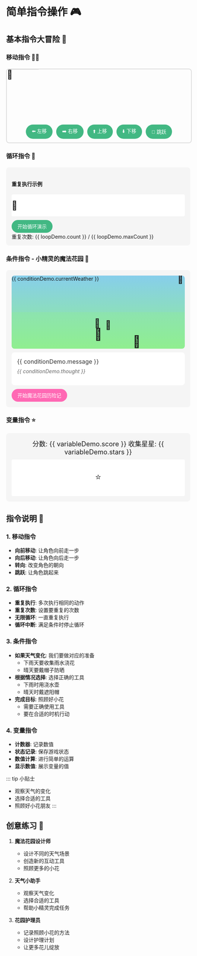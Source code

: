 # 简单指令操作 🎮

<script setup>
import { ref, onMounted } from 'vue'

// 角色状态
const character = ref({
  x: 50,
  y: 50,
  direction: 'right',
  isMoving: false,
  isJumping: false,
  isSaying: false,
  message: ''
})

// 指令演示状态
const demoState = ref({
  currentCommand: '',
  isPlaying: false,
  speed: 1
})

// 循环演示状态
const loopDemo = ref({
  count: 0,
  isPlaying: false,
  maxCount: 3
})

// 条件演示状态
const conditionDemo = ref({
  hasWateringCan: false,
  hasSunHat: false,
  isRaining: false,
  isSunny: false,
  isFlowerBlooming: false,
  currentWeather: '⛅',
  message: '',
  thought: '',
  isPlaying: false
})

// 变量演示状态
const variableDemo = ref({
  score: 0,
  stars: 0,
  isCollecting: false
})

// 基本移动指令
function moveCharacter(direction) {
  character.value.isMoving = true
  character.value.direction = direction
  
  switch(direction) {
    case 'right':
      character.value.x += 30
      break
    case 'left':
      character.value.x -= 30
      break
    case 'up':
      character.value.y -= 30
      break
    case 'down':
      character.value.y += 30
      break
  }
  
  setTimeout(() => {
    character.value.isMoving = false
  }, 500)
}

// 跳跃动作
function jump() {
  if (!character.value.isJumping) {
    character.value.isJumping = true
    character.value.y -= 20
    
    setTimeout(() => {
      character.value.y += 20
      character.value.isJumping = false
    }, 500)
  }
}

// 说话动作
function say(message) {
  character.value.isSaying = true
  character.value.message = message
  
  setTimeout(() => {
    character.value.isSaying = false
    character.value.message = ''
  }, 2000)
}

// 循环演示
function demonstrateLoop() {
  loopDemo.value.isPlaying = true
  loopDemo.value.count = 0
  
  function step() {
    if (loopDemo.value.count < loopDemo.value.maxCount) {
      moveCharacter('right')
      loopDemo.value.count++
      setTimeout(step, 1000)
    } else {
      loopDemo.value.isPlaying = false
    }
  }
  
  step()
}

// 花园故事演示
function startGardenStory() {
  conditionDemo.value.isPlaying = true
  conditionDemo.value.message = '欢迎来到魔法花园！让我们一起照顾小花吧！'
  
  // 下雨天
  setTimeout(() => {
    conditionDemo.value.currentWeather = '🌧️'
    conditionDemo.value.isRaining = true
    conditionDemo.value.isSunny = false
    conditionDemo.value.message = '哎呀！下雨了！'
    conditionDemo.value.thought = '如果下雨了，就需要收集雨水给花儿浇水...'
  }, 2000)
  
  // 提示拿工具
  setTimeout(() => {
    if (!conditionDemo.value.hasWateringCan) {
      conditionDemo.value.message = '快点击拿起浇水壶，收集雨水吧！'
    }
  }, 3000)
  
  // 晴天
  setTimeout(() => {
    conditionDemo.value.currentWeather = '☀️'
    conditionDemo.value.isRaining = false
    conditionDemo.value.isSunny = true
    conditionDemo.value.message = '太阳出来了！'
    conditionDemo.value.thought = '如果是晴天，就要戴上帽子保护自己...'
  }, 6000)
  
  // 提示戴帽子
  setTimeout(() => {
    if (!conditionDemo.value.hasSunHat) {
      conditionDemo.value.message = '阳光好强，点击拿起帽子吧！'
    }
  }, 7000)
  
  // 花儿绽放
  setTimeout(() => {
    if (conditionDemo.value.hasWateringCan && conditionDemo.value.hasSunHat) {
      conditionDemo.value.isFlowerBlooming = true
      conditionDemo.value.message = '太棒了！你成功照顾好了小花，它开花啦！🌸'
    } else {
      conditionDemo.value.message = '要让花儿开花，我们需要在对的时候做对的事情哦！'
    }
  }, 9000)
}

// 拿起工具
function pickTool(tool) {
  if (tool === 'wateringCan') {
    conditionDemo.value.hasWateringCan = true
    conditionDemo.value.message = '有了浇水壶，就可以给花儿浇水啦！'
  } else if (tool === 'sunHat') {
    conditionDemo.value.hasSunHat = true
    conditionDemo.value.message = '戴上帽子，阳光就不会那么刺眼了！'
  }
}

// 变量演示
function collectStar() {
  if (!variableDemo.value.isCollecting) {
    variableDemo.value.isCollecting = true
    variableDemo.value.score += 10
    variableDemo.value.stars += 1
    
    setTimeout(() => {
      variableDemo.value.isCollecting = false
    }, 500)
  }
}

onMounted(() => {
  // 初始化动画
})
</script>

## 基本指令大冒险 🚀

### 移动指令 🏃‍♂️

<div class="command-demo">
  <div class="character" :class="{ moving: character.isMoving, jumping: character.isJumping }" :style="{ left: character.x + 'px', top: character.y + 'px', transform: 'scaleX(' + (character.direction === 'left' ? -1 : 1) + ')' }">
    🤖
    <div v-if="character.isSaying" class="speech-bubble">{{ character.message }}</div>
  </div>
  <div class="control-panel">
    <button @click="moveCharacter('left')">⬅️ 左移</button>
    <button @click="moveCharacter('right')">➡️ 右移</button>
    <button @click="moveCharacter('up')">⬆️ 上移</button>
    <button @click="moveCharacter('down')">⬇️ 下移</button>
    <button @click="jump">🦘 跳跃</button>
  </div>
</div>

### 循环指令 🔄

<div class="loop-demo">
  <h4>重复执行示例</h4>
  <div class="demo-container">
    <div class="loop-character" :style="{ transform: `translateX(${loopDemo.count * 30}px)` }">🤖</div>
  </div>
  <button @click="demonstrateLoop" :disabled="loopDemo.isPlaying">开始循环演示</button>
  <div class="loop-counter">重复次数: {{ loopDemo.count }} / {{ loopDemo.maxCount }}</div>
</div>

### 条件指令 - 小精灵的魔法花园 🌈

<div class="condition-demo">
  <div class="garden-scene">
    <div class="sky">
      <div class="weather-icon">{{ conditionDemo.currentWeather }}</div>
    </div>
    <div class="garden">
      <div class="fairy-character">
        <div class="fairy">🧚</div>
        <div v-if="conditionDemo.hasWateringCan" class="tool watering-can">🚿</div>
        <div v-if="conditionDemo.hasSunHat" class="tool sun-hat">👒</div>
      </div>
      <div class="flower" :class="{ blooming: conditionDemo.isFlowerBlooming }">🌱</div>
    </div>
    <div class="tools">
      <div v-if="!conditionDemo.hasWateringCan && conditionDemo.isRaining" class="tool watering-can" @click="pickTool('wateringCan')">🚿</div>
      <div v-if="!conditionDemo.hasSunHat && conditionDemo.isSunny" class="tool sun-hat" @click="pickTool('sunHat')">👒</div>
    </div>
  </div>
  <div class="story-box">
    <div class="story-message" v-if="conditionDemo.message">{{ conditionDemo.message }}</div>
    <div class="thought-bubble" v-if="conditionDemo.thought">{{ conditionDemo.thought }}</div>
  </div>
  <button @click="startGardenStory" :disabled="conditionDemo.isPlaying" class="story-button">开始魔法花园历险记</button>
</div>

### 变量指令 ⭐

<div class="variable-demo">
  <div class="score-board">分数: {{ variableDemo.score }} 收集星星: {{ variableDemo.stars }}</div>
  <div class="game-area">
    <div class="star" @click="collectStar" :class="{ collecting: variableDemo.isCollecting }">⭐</div>
  </div>
</div>

## 指令说明 📖

### 1. 移动指令
- **向前移动**: 让角色向前走一步
- **向后移动**: 让角色向后走一步
- **转向**: 改变角色的朝向
- **跳跃**: 让角色跳起来

### 2. 循环指令
- **重复执行**: 多次执行相同的动作
- **重复次数**: 设置要重复的次数
- **无限循环**: 一直重复执行
- **循环中断**: 满足条件时停止循环

### 3. 条件指令
- **如果天气变化**: 我们要做对应的准备
  - 下雨天要收集雨水浇花
  - 晴天要戴帽子防晒
- **根据情况选择**: 选择正确的工具
  - 下雨时用浇水壶
  - 晴天时戴遮阳帽
- **完成目标**: 照顾好小花
  - 需要正确使用工具
  - 要在合适的时机行动

### 4. 变量指令
- **计数器**: 记录数值
- **状态记录**: 保存游戏状态
- **数值计算**: 进行简单的运算
- **显示数值**: 展示变量的值

::: tip 小贴士
- 观察天气的变化
- 选择合适的工具
- 照顾好小花朋友
:::

## 创意练习 🎨

1. **魔法花园设计师**
   - 设计不同的天气场景
   - 创造新的互动工具
   - 照顾更多的小花

2. **天气小助手**
   - 观察天气变化
   - 选择合适的工具
   - 帮助小精灵完成任务

3. **花园护理员**
   - 记录照顾小花的方法
   - 设计护理计划
   - 让更多花儿绽放

<style scoped>
.command-demo {
  position: relative;
  width: 100%;
  height: 200px;
  border: 2px solid #ddd;
  border-radius: 8px;
  margin: 20px 0;
  overflow: hidden;
}

.character {
  position: absolute;
  font-size: 24px;
  transition: all 0.5s ease;
}

.character.moving {
  animation: bounce 0.5s infinite;
}

.character.jumping {
  animation: jump 0.5s ease;
}

.speech-bubble {
  position: absolute;
  background: white;
  border: 2px solid #ddd;
  border-radius: 10px;
  padding: 5px;
  font-size: 14px;
  white-space: nowrap;
  top: -30px;
  left: 50%;
  transform: translateX(-50%);
}

.control-panel {
  position: absolute;
  bottom: 10px;
  width: 100%;
  display: flex;
  justify-content: center;
  gap: 10px;
}

.loop-demo {
  margin: 20px 0;
  padding: 15px;
  background: #f5f5f5;
  border-radius: 8px;
}

.demo-container {
  height: 60px;
  background: white;
  border-radius: 4px;
  margin: 10px 0;
  position: relative;
  overflow: hidden;
}

.loop-character {
  position: absolute;
  top: 50%;
  transform: translateY(-50%);
  transition: transform 0.5s ease;
  font-size: 24px;
}

.condition-demo {
  margin: 20px 0;
  padding: 15px;
  background: #f5f5f5;
  border-radius: 8px;
}

.garden-scene {
  height: 200px;
  background: linear-gradient(to bottom, #87CEEB 0%, #90EE90 100%);
  border-radius: 8px;
  position: relative;
  overflow: hidden;
  margin-bottom: 10px;
}

.sky {
  height: 50%;
  position: relative;
}

.garden {
  height: 50%;
  position: relative;
  background: rgba(144, 238, 144, 0.3);
}

.fairy-character {
  position: absolute;
  bottom: 20px;
  left: 50%;
  transform: translateX(-50%);
  transition: all 0.5s ease;
}

.fairy {
  font-size: 32px;
  animation: float 2s infinite ease-in-out;
}

.tool {
  position: absolute;
  font-size: 24px;
  transition: all 0.3s ease;
}

.watering-can {
  top: -20px;
  left: 30px;
}

.sun-hat {
  top: -25px;
  left: 0;
}

.flower {
  position: absolute;
  bottom: 0;
  left: 70%;
  font-size: 32px;
  transition: all 0.5s ease;
}

.flower.blooming {
  transform: scale(1.2);
  content: '🌸';
}

.tools {
  position: absolute;
  top: 20px;
  right: 20px;
  display: flex;
  flex-direction: column;
  gap: 10px;
}

.story-box {
  background: white;
  padding: 15px;
  border-radius: 8px;
  margin: 10px 0;
  min-height: 60px;
}

.story-message {
  font-size: 16px;
  color: #333;
  margin-bottom: 8px;
}

.thought-bubble {
  font-size: 14px;
  color: #666;
  font-style: italic;
}

.story-button {
  background: #FF69B4;
}

.variable-demo {
  margin: 20px 0;
  padding: 15px;
  background: #f5f5f5;
  border-radius: 8px;
}

.score-board {
  text-align: center;
  font-size: 18px;
  margin-bottom: 10px;
}

.game-area {
  height: 100px;
  background: white;
  border-radius: 4px;
  display: flex;
  align-items: center;
  justify-content: center;
}

.star {
  font-size: 24px;
  cursor: pointer;
  transition: all 0.3s ease;
}

.star:hover {
  transform: scale(1.2);
}

.star.collecting {
  animation: collect 0.5s ease;
}

@keyframes bounce {
  0%, 100% { transform: translateY(0); }
  50% { transform: translateY(-5px); }
}

@keyframes jump {
  0%, 100% { transform: translateY(0); }
  50% { transform: translateY(-20px); }
}

@keyframes collect {
  0% { transform: scale(1); }
  50% { transform: scale(1.5); }
  100% { transform: scale(0); }
}

@keyframes float {
  0%, 100% { transform: translateY(0); }
  50% { transform: translateY(-10px); }
}

button {
  padding: 8px 16px;
  background: #42b883;
  color: white;
  border: none;
  border-radius: 20px;
  cursor: pointer;
  transition: all 0.3s ease;
}

button:hover {
  transform: scale(1.05);
}

button:disabled {
  background: #ccc;
}
</style>
